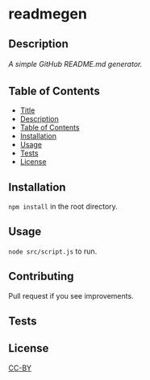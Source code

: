 # readmegen
## Description
###### A simple GitHub README.md generator.

## Table of Contents
 - [Title](https://github.com/udidifier/readmegen#readmegen)
 - [Description](https://github.com/udidifier/readmegen#description)
 - [Table of Contents](https://github.com/udidifier/readmegen#table-of-contents)
 - [Installation](https://github.com/udidifier/readmegen#installation)
 - [Usage](https://github.com/udidifier/readmegen#usage)
 - [Tests](https://github.com/udidifier/readmegen#tests)
 - [License](https://github.com/udidifier/readmegen#license)

## Installation
`npm install` in the root directory.

## Usage
`node src/script.js` to run.

## Contributing
Pull request if you see improvements.

## Tests
<No test>

## License
[CC-BY](https://github.com/udidifier/readmegen/blob/master/LICENSE.md)
  
